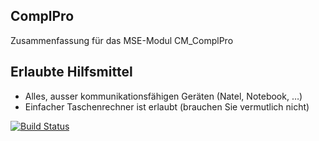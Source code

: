 ## ComplPro
Zusammenfassung für das MSE-Modul CM_ComplPro

## Erlaubte Hilfsmittel
 * Alles, ausser kommunikationsfähigen Geräten (Natel, Notebook, …)
 * Einfacher Taschenrechner ist erlaubt (brauchen Sie vermutlich nicht)
 
[![Build Status](https://travis-ci.org/HSR-Stud/ComplPro.svg?branch=master)](https://travis-ci.org/HSR-Stud/ComplPro)
